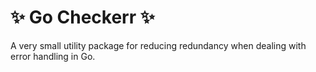# ✨ Go Checkerr ✨
A very small utility package for reducing redundancy when dealing with error handling in Go.
